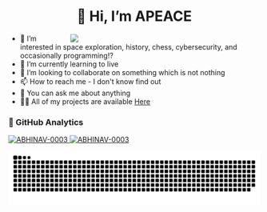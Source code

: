 <h1 align="center">👋 Hi, I’m APEACE</h1>



<img align="right" width=380 src="hole.gif" />



<!-- ![GIF](https://upload.wikimedia.org/wikipedia/commons/9/9c/Black_hole_representation.gif) -->




- 👀 I’m interested in space exploration, history, chess, cybersecurity, and occasionally programming!?
- 🌱 I’m currently learning to live
- 💞️ I’m looking to collaborate on something which is not nothing
- 📫 How to reach me - I don't know find out
- 💬 You can ask me about anything
- 👨‍💻 All of my projects are available [Here](https://github.com/ABHINAV-0003?tab=repositories)

<h3>🧩 GitHub Analytics</h3>
<a href="https://github.com/ABHINAV-0003">
    <img class="streak" src="https://github-readme-streak-stats.herokuapp.com/?user=ABHINAV-0003&theme=dark&hide_border=true&border_color=646464" alt="ABHINAV-0003"/>
    <img class="Lang" src="https://github-readme-stats.vercel.app/api/top-langs?username=ABHINAV-0003&show_icons=true&locale=en&layout=compact&theme=dark&size_weight=0.6&count_weight=0.4&langs_count=8&hide_border=true&hide=Cmake,Batchfile&border_color=646464" alt="ABHINAV-0003" />
</a>


![snake gif](https://github.com/ABHINAV-0003/ABHINAV-0003/blob/output/github-contribution-grid-snake-dark-blue.svg)
